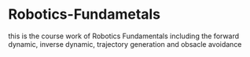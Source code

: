 # Robotics-Fundametals
this is the course work of Robotics Fundamentals including the forward dynamic, inverse dynamic, trajectory generation and obsacle avoidance
